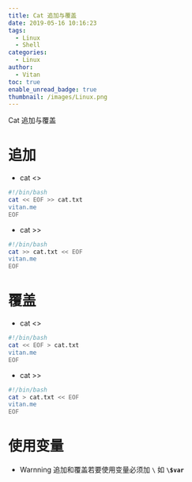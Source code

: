 ```yaml
---
title: Cat 追加与覆盖
date: 2019-05-16 10:16:23
tags:
  - Linux
  - Shell
categories:
  - Linux
author:
  - Vitan
toc: true
enable_unread_badge: true
thumbnail: /images/Linux.png
---
```

Cat  追加与覆盖
<!--more-->
# 追加
- cat <<EOF>>

```bash
#!/bin/bash
cat << EOF >> cat.txt
vitan.me
EOF
```

- cat >>

```bash
#!/bin/bash
cat >> cat.txt << EOF
vitan.me
EOF
```

# 覆盖
- cat <<EOF>>

```bash
#!/bin/bash
cat << EOF > cat.txt
vitan.me
EOF
```

- cat >>

```bash
#!/bin/bash
cat > cat.txt << EOF
vitan.me
EOF
```

# 使用变量
- Warnning
追加和覆盖若要使用变量必须加 `\` 如 **`\$var`**